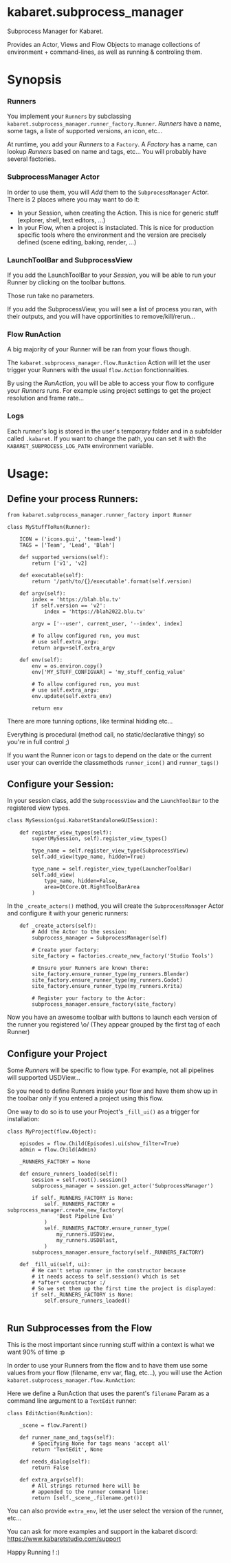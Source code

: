 # kabaret.subprocess_manager

Subprocess Manager for Kabaret.

Provides an Actor, Views and Flow Objects to manage collections of  environment + command-lines, as well as running & controling them.


# Synopsis 

### Runners

You implement your `Runners` by subclassing `kabaret.subprocess_manager.runner_factory.Runner`. *Runners* have a name, some tags, a liste of supported versions, an icon, etc...

At runtime, you add your *Runners* to a `Factory`. A *Factory* has a name, can lookup *Runners* based on name and tags, etc...
You will probably have several factories.

### SubprocessManager Actor

In order to use them, you will *Add* them to the `SubprocessManager` Actor. There is 2 places where you may want to do it:

- In your Session, when creating the Action. This is nice for generic stuff (explorer, shell, text editors, ...) 
- In your Flow, when a project is instaciated. This is nice for production specific tools where the environment and the version are precisely defined (scene editing, baking, render, ...)
 
### LaunchToolBar and SubprocessView

If you add the LaunchToolBar to your *Session*, you will be able to run your Runner by clicking on the toolbar buttons.

Those run take no parameters.

If you add the SubprocessView, you will see a list of process you ran, with their outputs, and you will have opportinities to remove/kill/rerun...

### Flow RunAction 

A big majority of your Runner will be ran from your flows though. 

The `kabaret.subprocess_manager.flow.RunAction` Action will let the user trigger your Runners with the usual `flow.Action` fonctionnalities.

By using the *RunAction*, you will be able to access your flow to configure your *Runners* runs. For example using project settings to get the project resolution and frame rate...

### Logs

Each runner's log is stored in the user's temporary folder and in a subfolder called `.kabaret`. If you want to change the path, you can set it with the `KABARET_SUBPROCESS_LOG_PATH` environment variable.

# Usage:

## Define your process Runners:
```
from kabaret.subprocess_manager.runner_factory import Runner

class MyStuffToRun(Runner):

    ICON = ('icons.gui', 'team-lead')
    TAGS = ['Team', 'Lead', 'Blah']

    def supported_versions(self):
        return ['v1', 'v2]

    def executable(self):
        return '/path/to/{}/executable'.format(self.version)

    def argv(self):
        index = 'https://blah.blu.tv'
        if self.version == 'v2':
            index = 'https://blah2022.blu.tv'

        argv = ['--user', current_user, '--index', index]

        # To allow configured run, you must
        # use self.extra_argv:
        return argv+self.extra_argv

    def env(self):
        env = os.environ.copy()
        env['MY_STUFF_CONFIGVAR] = 'my_stuff_config_value'

        # To allow configured run, you must
        # use self.extra_argv:
        env.update(self.extra_env)

        return env

```
There are more tunning options, like terminal hidding etc... 

Everything is procedural (method call, no static/declarative thingy) so you're in full control ;)

If you want the Runner icon or tags to depend on the date or the current user your can override the classmethods `runner_icon()` and `runner_tags()`


## Configure your Session:

In your session class, add the `SubprocessView` and the `LaunchToolBar` to
the registered view types.

```
class MySession(gui.KabaretStandaloneGUISession):

    def register_view_types(self):
        super(MySession, self).register_view_types()

        type_name = self.register_view_type(SubprocessView)
        self.add_view(type_name, hidden=True)

        type_name = self.register_view_type(LauncherToolBar)
        self.add_view(
            type_name, hidden=False, 
            area=QtCore.Qt.RightToolBarArea
        )
```

In the `_create_actors()` method, you will create the `SubprocessManager` Actor and configure it with your generic runners:

```
    def _create_actors(self):
        # Add the Actor to the session:
        subprocess_manager = SubprocessManager(self)

        # Create your factory:
        site_factory = factories.create_new_factory('Studio Tools')

        # Ensure your Runners are known there:
        site_factory.ensure_runner_type(my_runners.Blender)
        site_factory.ensure_runner_type(my_runners.Godot)
        site_factory.ensure_runner_type(my_runners.Krita)

        # Register your factory to the Actor:
        subprocess_manager.ensure_factory(site_factory)

```

Now you have an awesome toolbar with buttons to launch each 
version of the runner you registered \o/
(They appear grouped by the first tag of each Runner)

## Configure your Project

Some *Runner*s will be specific to flow type.
For example, not all pipelines will supported USDView...

So you need to define Runners inside your flow and have them show up in the toolbar only if you entered a project using this flow.

One way to do so is to use your Project's `_fill_ui()` as a trigger for installation:

```
class MyProject(flow.Object):

    episodes = flow.Child(Episodes).ui(show_filter=True)
    admin = flow.Child(Admin)

    _RUNNERS_FACTORY = None

    def ensure_runners_loaded(self):
        session = self.root().session()
        subprocess_manager = session.get_actor('SubprocessManager')

        if self._RUNNERS_FACTORY is None:
            self._RUNNERS_FACTORY = subprocess_manager.create_new_factory(
                'Best Pipeline Eva'
            )
            self._RUNNERS_FACTORY.ensure_runner_type(
                my_runners.USDView,
                my_runners.USDBlast,
            )
        subprocess_manager.ensure_factory(self._RUNNERS_FACTORY)

    def _fill_ui(self, ui):
        # We can't setup runner in the constructor because
        # it needs access to self.session() which is set
        # *after* constructor :/
        # So we set them up the first time the project is displayed:
        if self._RUNNERS_FACTORY is None:
            self.ensure_runners_loaded()


``` 

## Run Subprocesses from the Flow

This is the most important since running stuff within 
a context is what we want 90% of time :p

In order to use your Runners from the flow and to have them use
some values from your flow (filename, env var, flag, etc...), you
will use the Action `kabaret.subprocess_manager.flow.RunAction`:

Here we define a RunAction that uses the parent's `filename` Param as a command line argument to a `TextEdit` runner:
```
class EditAction(RunAction):

    _scene = flow.Parent()

    def runner_name_and_tags(self):
        # Specifying None for tags means 'accept all'
        return 'TextEdit', None

    def needs_dialog(self):
        return False

    def extra_argv(self):
        # All strings returned here will be
        # appended to the runner command line:
        return [self._scene_.filename.get()]
``` 

You can also provide `extra_env`, let the user select the version
of the runner, etc... 

You can ask for more examples and support in the kabaret discord:
    https://www.kabaretstudio.com/support

Happy Running ! :)


